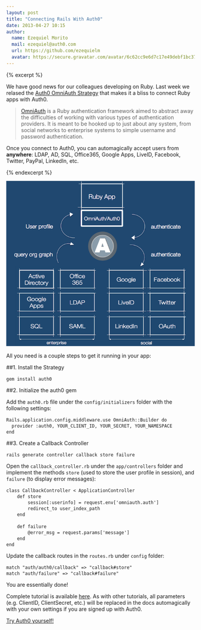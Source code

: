 ```yaml
---
layout: post
title: "Connecting Rails With Auth0"
date: 2013-04-27 10:15
author: 
  name: Ezequiel Morito
  mail: ezequiel@auth0.com
  url: https://github.com/ezequielm
  avatar: https://secure.gravatar.com/avatar/6c62cc9e6d7c17e49debf1bc3755fe3a?s=400&d=https://a248.e.akamai.net/assets.github.com%2Fimages%2Fgravatars%2Fgravatar-user-420.png
---
```


{% excerpt %}

We have good news for our colleagues developing on Ruby. Last week we relased the [Auth0 OmniAuth Strategy](https://github.com/auth0/ruby-auth0) that makes it a bliss to connect Ruby apps with Auth0.

> [OmniAuth](https://github.com/intridea/omniauth/wiki) is a Ruby authentication framework aimed to abstract away the difficulties of working with various types of authentication providers. It is meant to be hooked up to just about any system, from social networks to enterprise systems to simple username and password authentication.

Once you connect to Auth0, you can automagically accept users from __anywhere__: LDAP, AD, SQL, Office365, Google Apps, LiveID, Facebook, Twitter, PayPal, LinkedIn, etc.

{% endexcerpt %}

![](/img/ruby-tutorial.png)

All you need is a couple steps to get it running in your app:

##1. Install the Strategy

```
gem install auth0
```

##2. Initialize the auth0 gem

Add the `auth0.rb` file under the `config/initializers` folder with the following settings:

	Rails.application.config.middleware.use OmniAuth::Builder do
	  provider :auth0, YOUR_CLIENT_ID, YOUR_SECRET, YOUR_NAMESPACE
	end

##3. Create a Callback Controller

	rails generate controller callback store failure

Open the `callback_controller.rb` under the `app/controllers` folder and implement the methods `store` (used to store the user profile in session), and `failure` (to display error messages):

	class CallbackController < ApplicationController
		def store
			session[:userinfo] = request.env['omniauth.auth']
			redirect_to user_index_path
		end

		def failure
			@error_msg = request.params['message']
		end
	end

Update the callback routes in the `routes.rb` under `config` folder:

	match "auth/auth0/callback" => "callback#store"
	match "auth/failure" => "callback#failure"


You are essentially done! 

Complete tutorial is available [here](https://docs.auth0.com/rails-tutorial). As with other tutorials, all parameters (e.g. ClientID, ClientSecret, etc.) will be replaced in the docs automagically with your own settings if you are signed up with Auth0.
 
[Try Auth0 yourself!](http://www.auth0.com)
